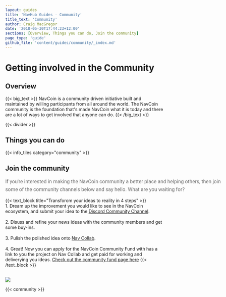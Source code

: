 ```yaml
---
layout: guides
title: 'NavHub Guides - Community'
title_text: 'Community'
author: Craig MacGregor
date: '2018-05-30T17:44:23+12:00'
sections: [Overview, Things you can do, Join the community]
page_type: 'guide'
github_file: 'content/guides/community/_index.md'
---
```

# Getting involved in the Community

## Overview

{{< big_text >}}
NavCoin is a community driven initiative built and maintained by willing participants from all around the world. The NavCoin community is the foundation that's made NavCoin what it is today and there are a lot of ways to get involved that anyone can do.
{{< /big_text >}}

{{< divider >}}

## Things you can do

{{< info_tiles category="community" >}}

## Join the community
<p class="no-title-text">
    If you're interested in making the NavCoin community a better place and helping others, then join some of the community channels below and say hello. What are you waiting for?
</p>

<style>
.no-title-text{
    width: 700px;
    font-family: Roboto;
    font-weight: normal;
    font-size: 16px;
    line-height: 25px;
    text-align: left;
    color: #707070;
    margin: 0 auto;
}
</style>

{{< text_block
  title="Transforom your ideas to reality in 4 steps" >}}
    <br>
    1. Dream up the improvement you would like to see in the NavCoin ecosystem, and submit your idea to the <a href="https://discord.gg/wAr93T5" target=e>Discord Community Channel</a>.
    <br><br>
    2. Disuss and refine your news ideas with the community members and get some buy-ins.
    <br><br>
    3. Pulish the polished idea onto <a href="https://collab.navcoin.org/dashboard">Nav Collab</a>.
    <br><br>
    4. Great! Now you can apply for the NavCoin Community Fund with has a link to you the project on Nav Collab and get paid for working and deliverying you ideas. <a href="https://navcoin.org/en/community-fund/" target=e>Check out the community fund page here</a>
{{< /text_block >}}

<img src="/images/guides/workflow.png" style="display: flex; max-width: 700px;margin: 0 auto; margin-top: 30px;">

{{< community >}}
